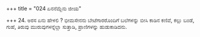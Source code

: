 +++
title = "024 ಏನನೆಮ್ಬೆನು ಜೀಯ"

+++
24. ಅರಸ ಏನು ಹೇಳಲಿ ? ಭೀಮಸೇನನು ಬೇಟೆಗಾರರೊಂದಿಗೆ ಬಲೆಗಳನ್ನು ಬೀಸಿ ಕಾಡಿನ ಕಣಿವೆ, ಕಲ್ಲು ಬಂಡೆ, ಗುಹೆ, ತಿರುವು ಮುರುವುಗಳನ್ನೆಲ್ಲಾ ಸುತ್ತಾಡಿ, ಪ್ರಾಣಿಗಳನ್ನು ಹುಡುಕಾಡಿದನು.